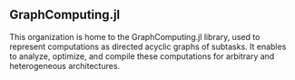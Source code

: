 ## GraphComputing.jl

This organization is home to the GraphComputing.jl library, used to represent computations as directed acyclic graphs of subtasks. It enables to analyze, optimize, and compile these computations for arbitrary and heterogeneous architectures.
